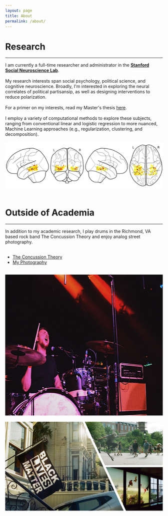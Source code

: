 ```yaml
---
layout: page
title: About
permalink: /about/
---
```


# Research
-------------
I am currently a full-time researcher and administrator in the <a href="http://ssnl.stanford.edu/" target=_blank><b>Stanford Social Neuroscience Lab</b></a>.
<br><br>
My research interests span social psychology, political science, and cognitive neuroscience. Broadly, I'm interested in exploring the neural correlates of political partisansip, as well as designing interventions to reduce polarization.
<br> <br>
For a primer on my interests, read my Master's thesis <a href="https://drive.google.com/file/d/1L7G3iU2ldK4k4XYQ6jvOPC88zT1LMdg6/view?usp=sharing" target=_blank>here</a>.
<br> <br>
I employ a variety of computational methods to explore these subjects, ranging from conventional linear and logistic regression to more nuanced, Machine Learning approaches (e.g., regularization, clustering, and decomposition).
<br> <br>
<img src="/images/05.jpg">
<br> <br>

# Outside of Academia
---------------------
In addition to my academic research, I play drums in the Richmond, VA based rock band The Concussion Theory and enjoy analog street photography.
<br> <br>
* <a href="http://www.theconcussiontheory.bandcamp.com" target=_blank>The Concussion Theory</a>
* <a href="http://www.instagram.com/human_cactus/" target=_blank>My Photography</a>
<br><br>
<img src="/images/04.jpg" height=450px>
<br><br>
<img src="/images/07.jpg" width=685px>
